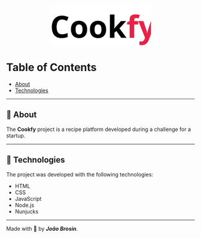 <div align="center">
    <img src="public/assets/logo_cookfy.svg" alt="Cookfy Logo">
</div>

# Table of Contents
- [About](#-about)
- [Technologies](#-technologies)
<!-- - [Installation](#-installation) -->

---

## 📝 About
The **Cookfy** project is a recipe platform developed during a challenge for a startup. 

---
## 🚀 Technologies
The project was developed with the following technologies: 

- HTML
- CSS
- JavaScript
- Node.js
- Nunjucks

---

<!-- ## 👇 Intallation
```bash
    # Clonar o repositório
    $ git clone https://github.com/joaobrosin/foodfy

    # Entrar no diretório
    $ cd foodfy

    # Instalar as dependências
    $ yarn install

    # Iniciar o projeto
    $ yarn start
```
--- -->


Made with 💙 by ***João Brosin***.